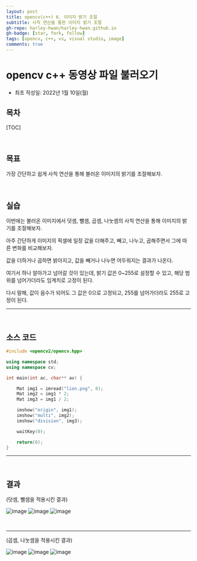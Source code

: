 ```yaml
---
layout: post
title: opencv(c++) 6. 이미지 밝기 조절
subtitle: 사칙 연산을 통한 이미지 밝기 조절
gh-repo: harley-hwan/harley-hwan.github.io
gh-badge: [star, fork, follow]
tags: [opencv, c++, vs, visual studio, image]
comments: true
---
```


# opencv c++ 동영상 파일 불러오기

- 최초 작성일: 2022년 1월 10일(월)

## 목차

[TOC]

<br/>

## 목표

가장 간단하고 쉽게 사칙 연산을 통해 불러온 이미지의 밝기를 조절해보자.

<br/>

## 실습

이번에는 불러온 이미지에서 덧셈, 뺄셈, 곱셈, 나눗셈의 사칙 연산을 통해 이미지의 밝기를 조절해보자.

아주 간단하게 이미지의 픽셀에 일정 값을 더해주고, 빼고, 나누고, 곱해주면서 그에 따른 변화를 비교해보자.

값을 더하거나 곱하면 밝아지고, 값을 빼거나 나누면 어두워지는 결과가 나온다.

여기서 하나 알아가고 넘어갈 것이 있는데, 밝기 값은 0~255로 설정할 수 있고, 해당 범위를 넘어가더라도 임계치로 고정이 된다.

다시 말해, 값이 음수가 되어도 그 값은 0으로 고정되고, 255를 넘어가더라도 255로 고정이 된다.

---

<br/>

## 소스 코드

```c++
#include <opencv2/opencv.hpp>

using namespace std;
using namespace cv;

int main(int ac, char** av) {

	Mat img1 = imread("lion.png", 0);
	Mat img2 = img1 * 2;
	Mat img3 = img1 / 2;

	imshow("origin", img1);
	imshow("multi", img2);
	imshow("division", img3);

	waitKey(0);

	return(0);
}
```

---

<br/>

## 결과

(덧셈, 뺄셈을 적용시킨 결과)

![image](https://user-images.githubusercontent.com/68185569/148863998-0140755a-a3d9-4a4c-9511-ba69054aa879.png)
![image](https://user-images.githubusercontent.com/68185569/148864021-e77a4b93-5004-40d2-b53a-8cf2d10f7339.png)
![image](https://user-images.githubusercontent.com/68185569/148864044-b1fe0a7a-6fd1-4559-804d-2b93a07e07b3.png)

<br/>

---

(곱셈, 나눗셈을 적용시킨 결과)

![image](https://user-images.githubusercontent.com/68185569/148864150-00261084-a0e1-4fc6-8fb4-544423eff6de.png)
![image](https://user-images.githubusercontent.com/68185569/148864161-bb910a91-0896-42de-ba8f-9e9e9200b9f2.png)
![image](https://user-images.githubusercontent.com/68185569/148864173-afb09df5-3bab-45be-8451-801f98fbc605.png)



